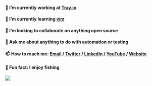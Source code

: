 #### 🔭 I’m currently working at [Tray.io](https://tray.io/)

#### 🌱 I’m currently learning [vim](https://neovim.io/)

#### 👯 I’m looking to collaborate on anything open source

#### 💬 Ask me about anything to do with automation or testing

#### 📫 How to reach me: [Email](mailto:thomaschaplin@outlook.com) / [Twitter](https://twitter.com/ThomasChaplin_) / [LinkedIn](https://www.linkedin.com/in/thomas-chaplin/) / [YouTube](https://www.youtube.com/channel/UCgrsESnTqiMw37T-Xh5FW-g) / [Website](https://www.thomaschaplin.me/)

#### 🎣 Fun fact: I enjoy fishing

![](https://komarev.com/ghpvc/?username=thomaschaplin)
